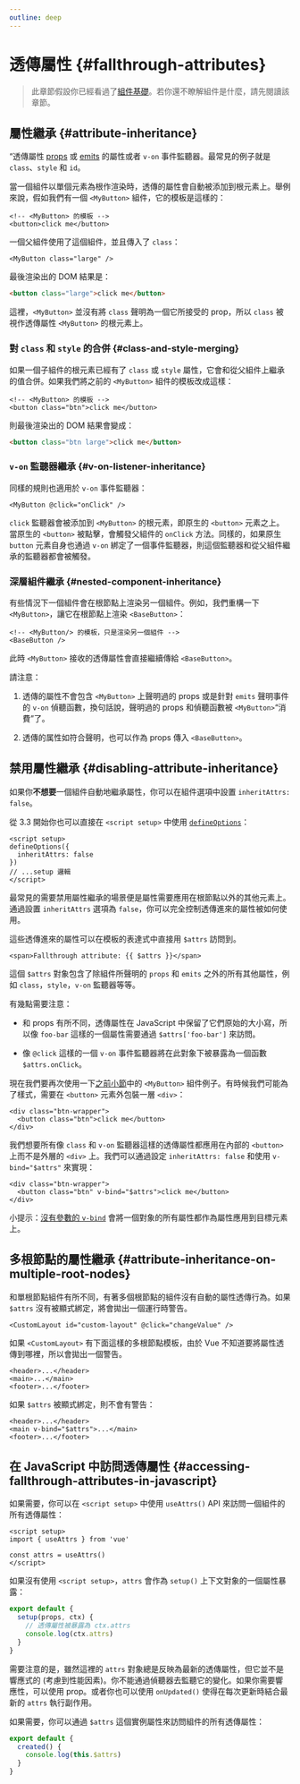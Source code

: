 ```yaml
---
outline: deep
---
```


# 透傳屬性 {#fallthrough-attributes}

> 此章節假設你已經看過了[組件基礎](/guide/essentials/component-basics)。若你還不瞭解組件是什麼，請先閱讀該章節。

## 屬性繼承 {#attribute-inheritance}

“透傳屬性 [props](./props) 或 [emits](./events#defining-custom-events) 的屬性或者 `v-on` 事件監聽器。最常見的例子就是 `class`、`style` 和 `id`。

當一個組件以單個元素為根作渲染時，透傳的屬性會自動被添加到根元素上。舉例來說，假如我們有一個 `<MyButton>` 組件，它的模板是這樣的：

```vue-html
<!-- <MyButton> 的模板 -->
<button>click me</button>
```

一個父組件使用了這個組件，並且傳入了 `class`：

```vue-html
<MyButton class="large" />
```

最後渲染出的 DOM 結果是：

```html
<button class="large">click me</button>
```

這裡，`<MyButton>` 並沒有將 `class` 聲明為一個它所接受的 prop，所以 `class` 被視作透傳屬性 `<MyButton>` 的根元素上。

### 對 `class` 和 `style` 的合併 {#class-and-style-merging}

如果一個子組件的根元素已經有了 `class` 或 `style` 屬性，它會和從父組件上繼承的值合併。如果我們將之前的 `<MyButton>` 組件的模板改成這樣：

```vue-html
<!-- <MyButton> 的模板 -->
<button class="btn">click me</button>
```

則最後渲染出的 DOM 結果會變成：

```html
<button class="btn large">click me</button>
```

### `v-on` 監聽器繼承 {#v-on-listener-inheritance}

同樣的規則也適用於 `v-on` 事件監聽器：

```vue-html
<MyButton @click="onClick" />
```

`click` 監聽器會被添加到 `<MyButton>` 的根元素，即原生的 `<button>` 元素之上。當原生的 `<button>` 被點擊，會觸發父組件的 `onClick` 方法。同樣的，如果原生 `button` 元素自身也通過 `v-on` 綁定了一個事件監聽器，則這個監聽器和從父組件繼承的監聽器都會被觸發。

### 深層組件繼承 {#nested-component-inheritance}

有些情況下一個組件會在根節點上渲染另一個組件。例如，我們重構一下 `<MyButton>`，讓它在根節點上渲染 `<BaseButton>`：

```vue-html
<!-- <MyButton/> 的模板，只是渲染另一個組件 -->
<BaseButton />
```

此時 `<MyButton>` 接收的透傳屬性會直接繼續傳給 `<BaseButton>`。

請注意：

1. 透傳的屬性不會包含 `<MyButton>` 上聲明過的 props 或是針對 `emits` 聲明事件的 `v-on` 偵聽函數，換句話說，聲明過的 props 和偵聽函數被 `<MyButton>`“消費”了。

2. 透傳的属性如符合聲明，也可以作為 props 傳入 `<BaseButton>`。

## 禁用屬性繼承 {#disabling-attribute-inheritance}

如果你**不想要**一個組件自動地繼承屬性，你可以在組件選項中設置 `inheritAttrs: false`。

<div class="composition-api">

 從 3.3 開始你也可以直接在 `<script setup>` 中使用 [`defineOptions`](/api/sfc-script-setup#defineoptions)：

```vue
<script setup>
defineOptions({
  inheritAttrs: false
})
// ...setup 邏輯
</script>
```

</div>

最常見的需要禁用屬性繼承的場景便是屬性需要應用在根節點以外的其他元素上。通過設置 `inheritAttrs` 選項為 `false`，你可以完全控制透傳進來的屬性被如何使用。

這些透傳進來的屬性可以在模板的表達式中直接用 `$attrs` 訪問到。

```vue-html
<span>Fallthrough attribute: {{ $attrs }}</span>
```

這個 `$attrs` 對象包含了除組件所聲明的 `props` 和 `emits` 之外的所有其他屬性，例如 `class`，`style`，`v-on` 監聽器等等。

有幾點需要注意：

- 和 props 有所不同，透傳屬性在 JavaScript 中保留了它們原始的大小寫，所以像 `foo-bar` 這樣的一個屬性需要通過 `$attrs['foo-bar']` 來訪問。

- 像 `@click` 這樣的一個 `v-on` 事件監聽器將在此對象下被暴露為一個函數 `$attrs.onClick`。

現在我們要再次使用一下[之前小節](#attribute-inheritance)中的 `<MyButton>` 組件例子。有時候我們可能為了樣式，需要在 `<button>` 元素外包裝一層 `<div>`：

```vue-html
<div class="btn-wrapper">
  <button class="btn">click me</button>
</div>
```

我們想要所有像 `class` 和 `v-on` 監聽器這樣的透傳屬性都應用在內部的 `<button>` 上而不是外層的 `<div>` 上。我們可以通過設定 `inheritAttrs: false` 和使用 `v-bind="$attrs"` 來實現：

```vue-html{2}
<div class="btn-wrapper">
  <button class="btn" v-bind="$attrs">click me</button>
</div>
```

小提示：[沒有參數的 `v-bind`](/guide/essentials/template-syntax#dynamically-binding-multiple-attributes) 會將一個對象的所有屬性都作為屬性應用到目標元素上。

## 多根節點的屬性繼承 {#attribute-inheritance-on-multiple-root-nodes}

和單根節點組件有所不同，有著多個根節點的組件沒有自動的屬性透傳行為。如果 `$attrs` 沒有被顯式綁定，將會拋出一個運行時警告。

```vue-html
<CustomLayout id="custom-layout" @click="changeValue" />
```

如果 `<CustomLayout>` 有下面這樣的多根節點模板，由於 Vue 不知道要將屬性透傳到哪裡，所以會拋出一個警告。

```vue-html
<header>...</header>
<main>...</main>
<footer>...</footer>
```

如果 `$attrs` 被顯式綁定，則不會有警告：

```vue-html{2}
<header>...</header>
<main v-bind="$attrs">...</main>
<footer>...</footer>
```

## 在 JavaScript 中訪問透傳屬性 {#accessing-fallthrough-attributes-in-javascript}

<div class="composition-api">

如果需要，你可以在 `<script setup>` 中使用 `useAttrs()` API 來訪問一個組件的所有透傳屬性：

```vue
<script setup>
import { useAttrs } from 'vue'

const attrs = useAttrs()
</script>
```

如果沒有使用 `<script setup>`，`attrs` 會作為 `setup()` 上下文對象的一個屬性暴露：

```js
export default {
  setup(props, ctx) {
    // 透傳屬性被暴露為 ctx.attrs
    console.log(ctx.attrs)
  }
}
```

需要注意的是，雖然這裡的 `attrs` 對象總是反映為最新的透傳屬性，但它並不是響應式的 (考慮到性能因素)。你不能通過偵聽器去監聽它的變化。如果你需要響應性，可以使用 prop。或者你也可以使用 `onUpdated()` 使得在每次更新時結合最新的 `attrs` 執行副作用。

</div>

<div class="options-api">

如果需要，你可以通過 `$attrs` 這個實例屬性來訪問組件的所有透傳屬性：

```js
export default {
  created() {
    console.log(this.$attrs)
  }
}
```

</div>
